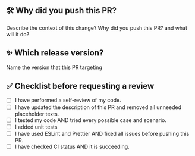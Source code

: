 ## 🛠 Why did you push this PR?

Describe the context of this change? Why did you push this PR? and what will it do?

## ✨ Which release version?

Name the version that this PR targeting

## ✅ Checklist before requesting a review

- [ ] I have performed a self-review of my code.
- [ ] I have updated the description of this PR and removed all unneeded placeholder texts.
- [ ] I tested my code AND tried every possible case and scenario.
- [ ] I added unit tests
- [ ] I have used ESLint and Prettier AND fixed all issues before pushing this PR.
- [ ] I have checked CI status AND it is succeeding.
